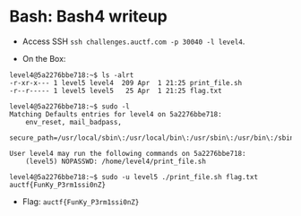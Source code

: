 # Bash: Bash4 writeup

- Access SSH ```ssh challenges.auctf.com -p 30040 -l level4```.

- On the Box:
```
level4@5a2276bbe718:~$ ls -alrt
-r-xr-x--- 1 level5 level4  209 Apr  1 21:25 print_file.sh
-r--r----- 1 level5 level5   25 Apr  1 21:25 flag.txt

level4@5a2276bbe718:~$ sudo -l
Matching Defaults entries for level4 on 5a2276bbe718:
    env_reset, mail_badpass,
    secure_path=/usr/local/sbin\:/usr/local/bin\:/usr/sbin\:/usr/bin\:/sbin\:/bin\:/snap/bin

User level4 may run the following commands on 5a2276bbe718:
    (level5) NOPASSWD: /home/level4/print_file.sh

level4@5a2276bbe718:~$ sudo -u level5 ./print_file.sh flag.txt
auctf{FunKy_P3rm1ssi0nZ}
```

- Flag: `auctf{FunKy_P3rm1ssi0nZ}`